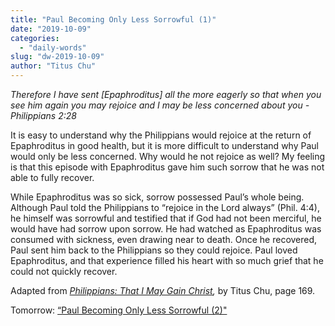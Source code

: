 ```yaml
---
title: "Paul Becoming Only Less Sorrowful (1)"
date: "2019-10-09"
categories: 
  - "daily-words"
slug: "dw-2019-10-09"
author: "Titus Chu"
---
```


_Therefore I have sent \[Epaphroditus\] all the more eagerly so that when you see him again you may rejoice and I may be less concerned about you - Philippians 2:28_

It is easy to understand why the Philippians would rejoice at the return of Epaphroditus in good health, but it is more difficult to understand why Paul would only be less concerned. Why would he not rejoice as well? My feeling is that this episode with Epaphroditus gave him such sorrow that he was not able to fully recover.

While Epaphroditus was so sick, sorrow possessed Paul’s whole being. Although Paul told the Philippians to “rejoice in the Lord always” (Phil. 4:4), he himself was sorrowful and testified that if God had not been merciful, he would have had sorrow upon sorrow. He had watched as Epaphroditus was consumed with sickness, even drawing near to death. Once he recovered, Paul sent him back to the Philippians so they could rejoice. Paul loved Epaphroditus, and that experience filled his heart with so much grief that he could not quickly recover.

Adapted from _[Philippians: That I May Gain Christ](/book-philippians/ "Go to the listing for this book"),_ by Titus Chu, page 169.

Tomorrow: [“Paul Becoming Only Less Sorrowful (2)"](/dw-2019-10-10)
